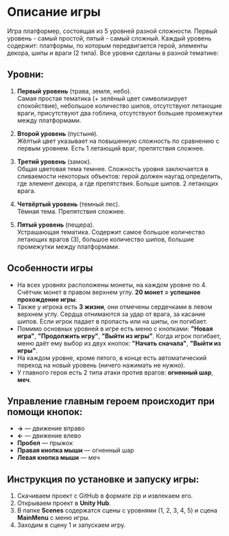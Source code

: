 # Описание игры

Игра платформер, состоящая из 5 уровней разной сложности. Первый уровень - самый простой, пятый - самый сложный. Каждый уровень содержит: платформы, по которым передвигается герой, элементы декора, шипы и враги (2 типа). Все уровни сделаны в разной тематике:

## Уровни:

1. **Первый уровень** (трава, земля, небо).  
   Самая простая тематика (+ зелёный цвет символизирует спокойствие), небольшое количество шипов, отсутствуют летающие враги, присутствуют два гоблина, отсутствуют большие промежутки между платформами.

2. **Второй уровень** (пустыня).  
   Жёлтый цвет указывает на повышенную сложность по сравнению с первым уровнем. Есть 1 летающий враг, препятствия сложнее.

3. **Третий уровень** (замок).  
   Общая цветовая тема темнее. Сложность уровня заключается в сливаемости некоторых объектов: герой должен наугад определить, где элемент декора, а где препятствия. Больше шипов. 2 летающих врага.

4. **Четвёртый уровень** (темный лес).  
   Тёмная тема. Препятствия сложнее.

5. **Пятый уровень** (пещера).  
   Устрашающая тематика. Содержит самое большое количество летающих врагов (3), большое количество шипов, большие промежутки между платформами.

## Особенности игры

- На всех уровнях расположены монеты, на каждом уровне по 4. Счётчик монет в правом верхнем углу. **20 монет = успешное прохождение игры**.
- Также у игрока есть **3 жизни**, они отмечены сердечками в левом верхнем углу. Сердца отнимаются за удар от врага, за касание шипов. Если игрок падает в пропасть или на шипы, он погибает.
- Помимо основных уровней в игре есть меню с кнопками: **"Новая игра"**, **"Продолжить игру"**, **"Выйти из игры"**. Когда игрок погибает, меню даёт ему выбор из двух кнопок: **"Начать сначала"**, **"Выйти из игры"**.
- На каждом уровне, кроме пятого, в конце есть автоматический переход на новый уровень (ничего нажимать не нужно).
- У главного героя есть 2 типа атаки против врагов: **огненный шар**, **меч**.

## Управление главным героем происходит при помощи кнопок:

- **→** — движение вправо
- **←** — движение влево
- **Пробел** — прыжок
- **Правая кнопка мыши** — огненный шар
- **Левая кнопка мыши** — меч

## Инструкция по установке и запуску игры:

1. Скачиваем проект с GitHub в формате zip и извлекаем его.
2. Открываем проект в **Unity Hub**.
3. В папке **Scenes** содержатся сцены с уровнями (1, 2, 3, 4, 5) и сцена **MainMenu** с меню игры.
4. Заходим в сцену 1 и запускаем игру.
